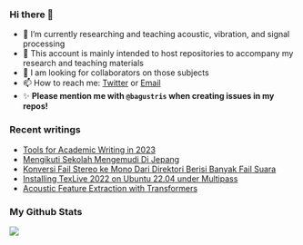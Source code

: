 ### Hi there 👋
<!-- **bagustris/bagustris** is a ✨ _special_ ✨ repository because its `README.md` (this file) appears on your GitHub profile. -->
- 🔭 I’m currently researching and teaching acoustic, vibration, and signal processing
- 💬 This account is mainly intended to host repositories to accompany my research and teaching materials
- 👯 I am looking for collaborators on those subjects 
- 📫 How to reach me: [Twitter](https://twitter.com/btatmaja) or [Email](mailto:bagus@ep.its.ac.id)
-  ✨ **Please mention me with `@bagustris` when creating issues in my repos!**

### Recent writings
<!-- BLOG-POST-LIST:START -->
- [Tools for Academic Writing in 2023](https://bagustris.blogspot.com/2023/01/tools-for-academic-writing-in-2023.html)
- [Mengikuti Sekolah Mengemudi Di Jepang](https://bagustris.blogspot.com/2022/12/mengikuti-sekolah-mengemudi-di-jepang.html)
- [Konversi Fail Stereo ke Mono Dari Direktori Berisi Banyak Fail Suara](https://bagustris.blogspot.com/2022/11/konversi-fail-stereo-ke-mono-dari.html)
- [Installing TexLive 2022 on Ubuntu 22.04 under Multipass](https://bagustris.blogspot.com/2022/09/install-texlive-2022-on-ubuntu-2204.html)
- [Acoustic Feature Extraction with Transformers](https://bagustris.blogspot.com/2022/08/acoustic-feature-extraction-with.html)
<!-- BLOG-POST-LIST:END -->

### My Github Stats
[![](https://github-readme-stats.vercel.app/api?username=bagustris&theme=onedark&hide_title=true&hide_border=true)](https://github.com/bagustris)

<!-- - 🤔 I’m looking for help with ... 
- 💬 Ask me about ...
- 😄 Pronouns: ...
- ⚡ Fun fact: ... 
- 🌱 I’m currently also learning and teaching on those subjects 🔭 -->

<!--
I am currently learning, teaching, and researching ~speech~ sound processing. Below are my repositories; most of them were made to accompany my research papers. Feel free to open issues and make pull requests. I will be happy if you wanna collaborate with me, in all areas. Reach me by email or Twitter.
-->
